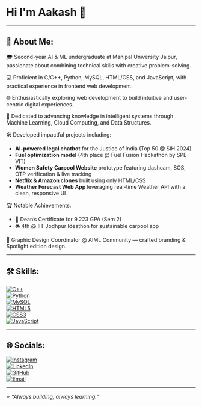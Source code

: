 # Hi I'm Aakash 👋

---

## 🌟 About Me:

🎓 Second-year AI & ML undergraduate at Manipal University Jaipur, passionate about combining technical skills with creative problem-solving.

💻 Proficient in C/C++, Python, MySQL, HTML/CSS, and JavaScript, with practical experience in frontend web development.

🌐 Enthusiastically exploring web development to build intuitive and user-centric digital experiences.

🤖 Dedicated to advancing knowledge in intelligent systems through Machine Learning, Cloud Computing, and Data Structures.

🛠️ Developed impactful projects including:  
- **AI-powered legal chatbot** for the Justice of India (Top 50 @ SIH 2024)  
- **Fuel optimization model** (4th place @ Fuel Fusion Hackathon by SPE-VIT)  
- **Women Safety Carpool Website** prototype featuring dashcam, SOS, OTP verification & live tracking  
- **Netflix & Amazon clones** built using only HTML/CSS  
- **Weather Forecast Web App** leveraging real-time Weather API with a clean, responsive UI

🏆 Notable Achievements:  
- 🥇 Dean’s Certificate for 9.223 GPA (Sem 2)  
- 🚘 4th @ IIT Jodhpur Ideathon for sustainable carpool app

🎨 Graphic Design Coordinator @ AIML Community — crafted branding & Spotlight edition design.

---

## 🛠️ Skills:

[![C++](https://img.shields.io/badge/C++-00599C?style=flat-square&logo=c%2B%2B&logoColor=white)](https://isocpp.org/)  
[![Python](https://img.shields.io/badge/Python-3776AB?style=flat-square&logo=python&logoColor=white)](https://python.org/)  
[![MySQL](https://img.shields.io/badge/MySQL-4479A1?style=flat-square&logo=mysql&logoColor=white)](https://mysql.com/)  
[![HTML5](https://img.shields.io/badge/HTML5-E34F26?style=flat-square&logo=html5&logoColor=white)](https://developer.mozilla.org/en-US/docs/Web/HTML)  
[![CSS3](https://img.shields.io/badge/CSS3-1572B6?style=flat-square&logo=css3&logoColor=white)](https://developer.mozilla.org/en-US/docs/Web/CSS)  
[![JavaScript](https://img.shields.io/badge/JavaScript-F7DF1E?style=flat-square&logo=javascript&logoColor=black)](https://developer.mozilla.org/en-US/docs/Web/JavaScript)

---

## 🌐 Socials:

[![Instagram](https://img.shields.io/badge/Instagram-E4405F?style=flat-square&logo=instagram&logoColor=white)](https://instagram.com/your_username)  
[![LinkedIn](https://img.shields.io/badge/LinkedIn-0077B5?style=flat-square&logo=linkedin&logoColor=white)](https://linkedin.com/in/aakash-srivastava)  
[![GitHub](https://img.shields.io/badge/GitHub-181717?style=flat-square&logo=github&logoColor=white)](https://github.com/Aakash-780)  
[![Email](https://img.shields.io/badge/Gmail-D14836?style=flat-square&logo=gmail&logoColor=white)](mailto:aakashsrivastava2004@gmail.com)

---

⭐ *“Always building, always learning.”*
